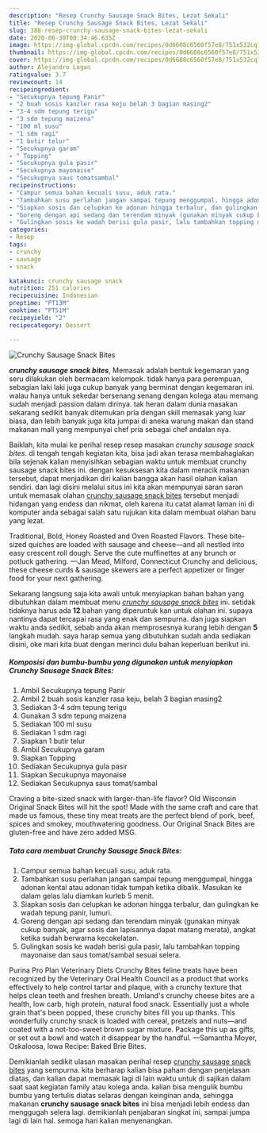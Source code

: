 ```yaml
---
description: "Resep Crunchy Sausage Snack Bites, Lezat Sekali"
title: "Resep Crunchy Sausage Snack Bites, Lezat Sekali"
slug: 388-resep-crunchy-sausage-snack-bites-lezat-sekali
date: 2020-06-30T00:34:46.635Z
image: https://img-global.cpcdn.com/recipes/0d6608c6560f57e8/751x532cq70/crunchy-sausage-snack-bites-foto-resep-utama.jpg
thumbnail: https://img-global.cpcdn.com/recipes/0d6608c6560f57e8/751x532cq70/crunchy-sausage-snack-bites-foto-resep-utama.jpg
cover: https://img-global.cpcdn.com/recipes/0d6608c6560f57e8/751x532cq70/crunchy-sausage-snack-bites-foto-resep-utama.jpg
author: Alejandro Logan
ratingvalue: 3.7
reviewcount: 14
recipeingredient:
- "Secukupnya tepung Panir"
- "2 buah sosis kanzler rasa keju belah 3 bagian masing2"
- "3-4 sdm tepung terigu"
- "3 sdm tepung maizena"
- "100 ml susu"
- "1 sdm ragi"
- "1 butir telur"
- "Secukupnya garam"
- " Topping"
- "Secukupnya gula pasir"
- "Secukupnya mayonaise"
- "Secukupnya saus tomatsambal"
recipeinstructions:
- "Campur semua bahan kecuali susu, aduk rata."
- "Tambahkan susu perlahan jangan sampai tepung menggumpal, hingga adonan kental atau adonan tidak tumpah ketika dibalik. Masukan ke dalam gelas lalu diamkan kurleb 5 menit."
- "Siapkan sosis dan celupkan ke adonan hingga terbalur, dan gulingkan ke wadah tepung panir, lumuri."
- "Goreng dengan api sedang dan terendam minyak (gunakan minyak cukup banyak, agar sosis dan lapisannya dapat matang merata), angkat ketika sudah berwarna kecokelatan."
- "Gulingkan sosis ke wadah berisi gula pasir, lalu tambahkan topping mayonaise dan saus tomat/sambal sesuai selera."
categories:
- Resep
tags:
- crunchy
- sausage
- snack

katakunci: crunchy sausage snack 
nutrition: 251 calories
recipecuisine: Indonesian
preptime: "PT13M"
cooktime: "PT51M"
recipeyield: "2"
recipecategory: Dessert

---
```



![Crunchy Sausage Snack Bites](https://img-global.cpcdn.com/recipes/0d6608c6560f57e8/751x532cq70/crunchy-sausage-snack-bites-foto-resep-utama.jpg)

<b><i>crunchy sausage snack bites</i></b>, Memasak adalah bentuk kegemaran yang seru dilakukan oleh bermacam kelompok. tidak hanya para perempuan, sebagian laki laki juga cukup banyak yang berminat dengan kegemaran ini. walau hanya untuk sekedar bersenang senang dengan kolega atau memang sudah menjadi passion dalam dirinya. tak heran dalam dunia masakan sekarang sedikit banyak ditemukan pria dengan skill memasak yang luar biasa, dan lebih banyak juga kita jumpai di aneka warung makan dan stand makanan mall yang mempunyai chef pria sebagai chef andalan nya.

Baiklah, kita mulai ke perihal resep resep masakan <i>crunchy sausage snack bites</i>. di tengah tengah kegiatan kita, bisa jadi akan terasa membahagiakan bila sejenak kalian menyisihkan sebagian waktu untuk membuat crunchy sausage snack bites ini. dengan kesuksesan kita dalam meracik makanan tersebut, dapat menjadikan diri kalian bangga akan hasil olahan kalian sendiri. dan lagi disini melalui situs ini kita akan mempunyai saran saran untuk memasak olahan <u>crunchy sausage snack bites</u> tersebut menjadi hidangan yang endess dan nikmat, oleh karena itu catat alamat laman ini di komputer anda sebagai salah satu rujukan kita dalam membuat olahan baru yang lezat.

Traditional, Bold, Honey Roasted and Oven Roasted Flavors. These bite-sized quiches are loaded with sausage and cheese—and all nestled into easy crescent roll dough. Serve the cute muffinettes at any brunch or potluck gathering. —Jan Mead, Milford, Connecticut Crunchy and delicious, these cheese curds &amp; sausage skewers are a perfect appetizer or finger food for your next gathering.


Sekarang langsung saja kita awali untuk menyiapkan bahan bahan yang dibutuhkan dalam membuat menu <u><i>crunchy sausage snack bites</i></u> ini. setidak tidaknya harus ada <b>12</b> bahan yang diperuntuk kan untuk olahan ini. supaya nantinya dapat tercapai rasa yang enak dan sempurna. dan juga siapkan waktu anda sedikit, sebab anda akan memprosesnya kurang lebih dengan <b>5</b> langkah mudah. saya harap semua yang dibutuhkan sudah anda sediakan disini, oke mari kita buat dengan merinci dulu bahan keperluan berikut ini.

<!--inarticleads1-->

##### Komposisi dan bumbu-bumbu yang digunakan untuk menyiapkan Crunchy Sausage Snack Bites:

1. Ambil Secukupnya tepung Panir
1. Ambil 2 buah sosis kanzler rasa keju, belah 3 bagian masing2
1. Sediakan 3-4 sdm tepung terigu
1. Gunakan 3 sdm tepung maizena
1. Sediakan 100 ml susu
1. Sediakan 1 sdm ragi
1. Siapkan 1 butir telur
1. Ambil Secukupnya garam
1. Siapkan  Topping
1. Sediakan Secukupnya gula pasir
1. Siapkan Secukupnya mayonaise
1. Sediakan Secukupnya saus tomat/sambal


Craving a bite-sized snack with larger-than-life flavor? Old Wisconsin Original Snack Bites will hit the spot! Made with the same craft and care that made us famous, these tiny meat treats are the perfect blend of pork, beef, spices and smokey, mouthwatering goodness. Our Original Snack Bites are gluten-free and have zero added MSG. 

<!--inarticleads2-->

##### Tata cara membuat Crunchy Sausage Snack Bites:

1. Campur semua bahan kecuali susu, aduk rata.
1. Tambahkan susu perlahan jangan sampai tepung menggumpal, hingga adonan kental atau adonan tidak tumpah ketika dibalik. Masukan ke dalam gelas lalu diamkan kurleb 5 menit.
1. Siapkan sosis dan celupkan ke adonan hingga terbalur, dan gulingkan ke wadah tepung panir, lumuri.
1. Goreng dengan api sedang dan terendam minyak (gunakan minyak cukup banyak, agar sosis dan lapisannya dapat matang merata), angkat ketika sudah berwarna kecokelatan.
1. Gulingkan sosis ke wadah berisi gula pasir, lalu tambahkan topping mayonaise dan saus tomat/sambal sesuai selera.


Purina Pro Plan Veterinary Diets Crunchy Bites feline treats have been recognized by the Veterinary Oral Health Council as a product that works effectively to help control tartar and plaque, with a crunchy texture that helps clean teeth and freshen breath. Umland&#39;s crunchy cheese bites are a health, low carb, high protein, natural food snack. Essentially just a whole grain that&#39;s been popped, these crunchy bites fill you up thanks. This wonderfully crunchy snack is loaded with cereal, pretzels and nuts—and coated with a not-too-sweet brown sugar mixture. Package this up as gifts, or set out a bowl and watch it disappear by the handful. —Samantha Moyer, Oskaloosa, Iowa Recipe: Baked Brie Bites. 

Demikianlah sedikit ulasan masakan perihal resep <u>crunchy sausage snack bites</u> yang sempurna. kita berharap kalian bisa paham dengan penjelasan diatas, dan kalian dapat memasak lagi di lain waktu untuk di sajikan dalam saat saat kegiatan family atau kolega anda. kalian bisa mengulik bumbu bumbu yang tertulis diatas selaras dengan keinginan anda, sehingga makanan <b>crunchy sausage snack bites</b> ini bisa menjadi lebih endess dan menggugah selera lagi. demikianlah penjabaran singkat ini, sampai jumpa lagi di lain hal. semoga hari kalian menyenangkan.
